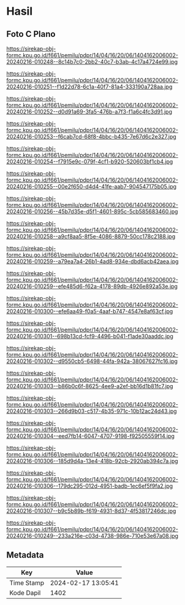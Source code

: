 # Hasil

## Foto C Plano

https://sirekap-obj-formc.kpu.go.id/f661/pemilu/pdpr/14/04/16/20/06/1404162006002-20240216-010248--8c14b7c0-2bb2-40c7-b3ab-4c17a4724e99.jpg

https://sirekap-obj-formc.kpu.go.id/f661/pemilu/pdpr/14/04/16/20/06/1404162006002-20240216-010251--f1d22d78-6c1a-40f7-81a4-333190a728aa.jpg

https://sirekap-obj-formc.kpu.go.id/f661/pemilu/pdpr/14/04/16/20/06/1404162006002-20240216-010252--d0d91a69-3fa5-476b-a7f3-f1a6c4fc3d91.jpg

https://sirekap-obj-formc.kpu.go.id/f661/pemilu/pdpr/14/04/16/20/06/1404162006002-20240216-010253--f6cab7cd-68f8-4bbc-b435-7e67d6c2e327.jpg

https://sirekap-obj-formc.kpu.go.id/f661/pemilu/pdpr/14/04/16/20/06/1404162006002-20240216-010254--f7915e9c-079f-4cf1-b920-520603bf1cb4.jpg

https://sirekap-obj-formc.kpu.go.id/f661/pemilu/pdpr/14/04/16/20/06/1404162006002-20240216-010255--00e2f650-d4d4-41fe-aab7-904547175b05.jpg

https://sirekap-obj-formc.kpu.go.id/f661/pemilu/pdpr/14/04/16/20/06/1404162006002-20240216-010256--45b7d35e-d5f1-4601-895c-5cb585683460.jpg

https://sirekap-obj-formc.kpu.go.id/f661/pemilu/pdpr/14/04/16/20/06/1404162006002-20240216-010258--a9cf8aa5-8f5e-4086-8879-50cc178c2188.jpg

https://sirekap-obj-formc.kpu.go.id/f661/pemilu/pdpr/14/04/16/20/06/1404162006002-20240216-010259--a79ea7a4-26b1-4ad8-934e-dbd6acb42aea.jpg

https://sirekap-obj-formc.kpu.go.id/f661/pemilu/pdpr/14/04/16/20/06/1404162006002-20240216-010259--efe485d6-f62a-4178-89db-4926e892a53e.jpg

https://sirekap-obj-formc.kpu.go.id/f661/pemilu/pdpr/14/04/16/20/06/1404162006002-20240216-010300--efe6aa49-f0a5-4aaf-b747-4547e8af63cf.jpg

https://sirekap-obj-formc.kpu.go.id/f661/pemilu/pdpr/14/04/16/20/06/1404162006002-20240216-010301--698b13cd-fcf9-4496-b041-f1ade30aaddc.jpg

https://sirekap-obj-formc.kpu.go.id/f661/pemilu/pdpr/14/04/16/20/06/1404162006002-20240216-010302--d9550cb5-6498-44fa-942a-38067627fc16.jpg

https://sirekap-obj-formc.kpu.go.id/f661/pemilu/pdpr/14/04/16/20/06/1404162006002-20240216-010303--b86b0c6f-8625-4ee9-a2ef-bb16d1b81fc7.jpg

https://sirekap-obj-formc.kpu.go.id/f661/pemilu/pdpr/14/04/16/20/06/1404162006002-20240216-010303--266d9b03-c517-4b35-971c-10b12ac24d43.jpg

https://sirekap-obj-formc.kpu.go.id/f661/pemilu/pdpr/14/04/16/20/06/1404162006002-20240216-010304--eed7fb14-6047-4707-9198-f92505559f14.jpg

https://sirekap-obj-formc.kpu.go.id/f661/pemilu/pdpr/14/04/16/20/06/1404162006002-20240216-010306--185d9d4a-13e4-418b-92cb-2920ab394c7a.jpg

https://sirekap-obj-formc.kpu.go.id/f661/pemilu/pdpr/14/04/16/20/06/1404162006002-20240216-010306--179dc295-012d-4951-badb-1ec6ef5f9fa2.jpg

https://sirekap-obj-formc.kpu.go.id/f661/pemilu/pdpr/14/04/16/20/06/1404162006002-20240216-010307--b9c5b89b-f619-4931-8d37-4f53817246dc.jpg

https://sirekap-obj-formc.kpu.go.id/f661/pemilu/pdpr/14/04/16/20/06/1404162006002-20240216-010249--233a216e-c03d-4738-986e-710e53e67a08.jpg


## Metadata

| Key        | Value               |
| ---------- | ------------------- |
| Time Stamp | 2024-02-17 13:05:41 |
| Kode Dapil | 1402                |




